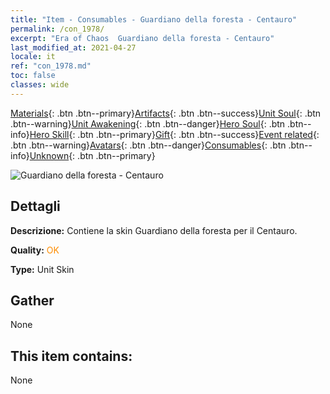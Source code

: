 ```yaml
---
title: "Item - Consumables - Guardiano della foresta - Centauro"
permalink: /con_1978/
excerpt: "Era of Chaos  Guardiano della foresta - Centauro"
last_modified_at: 2021-04-27
locale: it
ref: "con_1978.md"
toc: false
classes: wide
---
```

 [Materials](/ItemsIT/){: .btn .btn--primary}[Artifacts](/ItemsIT/Artifacts/){: .btn .btn--success}[Unit Soul](/ItemsIT/UnitSoul/){: .btn .btn--warning}[Unit Awakening](/ItemsIT/UnitAwakening/){: .btn .btn--danger}[Hero Soul](/ItemsIT/HeroSoul/){: .btn .btn--info}[Hero Skill](/ItemsIT/HeroSkill/){: .btn .btn--primary}[Gift](/ItemsIT/Gift/){: .btn .btn--success}[Event related](/ItemsIT/Events/){: .btn .btn--warning}[Avatars](/ItemsIT/Avatars/){: .btn .btn--danger}[Consumables](/ItemsIT/Consumables/){: .btn .btn--info}[Unknown](/ItemsIT/Unknown/){: .btn .btn--primary}

 ![Guardiano della foresta - Centauro](/images/u/ti_banrenmapifu.jpg)

## Dettagli
 **Descrizione:** Contiene la skin Guardiano della foresta per il Centauro.

 **Quality:** <span style="color: #FF8C00">OK</span>

 **Type:** Unit Skin

## Gather

  None

## This item contains:

  None

